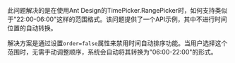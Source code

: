 此问题解决的是在使用Ant Design的TimePicker.RangePicker时，如何支持类似于"22:00-06:00"这样的范围格式。该问题提供了一个API示例，其中不进行时间位置的自动转换。

解决方案是通过设置`order=false`属性来禁用时间自动排序功能。当用户选择这个范围时，无需手动调整顺序，系统会自动将其转换为"06:00-22:00"的形式。
